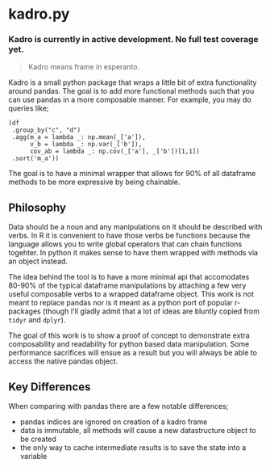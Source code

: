 # kadro.py

### Kadro is currently in active development. No full test coverage yet.

> Kadro means frame in esperanto.

Kadro is a small python package that wraps a little bit of extra functionality around pandas. The goal is to add more functional methods such that you can use pandas in a more composable manner. For example, you may do queries like;

```
(df
 .group_by("c", "d")
 .agg(m_a = lambda _: np.mean(_['a']),
      v_b = lambda _: np.var(_['b']),
      cov_ab = lambda _: np.cov(_['a'], _['b'])[1,1])
 .sort('m_a'))
```

The goal is to have a minimal wrapper that allows for 90% of all dataframe methods to be more expressive by being chainable.

## Philosophy

Data should be a noun and any manipulations on it should be described with verbs. In R it is convenient to have those verbs be functions because the language allows you to write global operators that can chain functions togehter. In python it makes sense to have them wrapped with methods via an object instead.

The idea behind the tool is to have a more minimal api that accomodates 80-90% of the typical dataframe manipulations by attaching a few very useful composable verbs to a wrapped dataframe object. This work is not meant to replace pandas nor is it meant as a python port of popular r-packages (though I'll gladly admit that a lot of ideas are bluntly copied from `tidyr` and `dplyr`).

The goal of this work is to show a proof of concept to demonstrate extra composability and readability for python based data manipulation. Some performance sacrifices will ensue as a result but you will always be able to access the native pandas object.

## Key Differences

When comparing with pandas there are a few notable differences;

- pandas indices are ignored on creation of a kadro frame
- data is immutable, all methods will cause a new datastructure object to be created
- the only way to cache intermediate results is to save the state into a variable